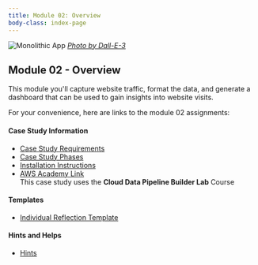 ```yaml
---
title: Module 02: Overview
body-class: index-page
---
```


![Monolithic App]({{URLROOT}}/shared/img/aws-dashboard.png)
*[Photo by Dall-E-3](https://openai.com/dall-e-3)*

## Module 02 - Overview

This module you'll capture website traffic, format the data, and generate a dashboard that can be used to gain insights into website visits.

For your convenience, here are links to the module 02 assignments:

#### Case Study Information

* [Case Study Requirements](./requirements.html)
* [Case Study Phases](./phases.html)
* [Installation Instructions](./setup.html)
* [AWS Academy Link](https://awsacademy.instructure.com)<br>This case study uses the **Cloud Data Pipeline Builder Lab** Course 

#### Templates

* [Individual Reflection Template]({{URLROOT}}/course/reflection.docx)

#### Hints and Helps

* [Hints](./hints.html)